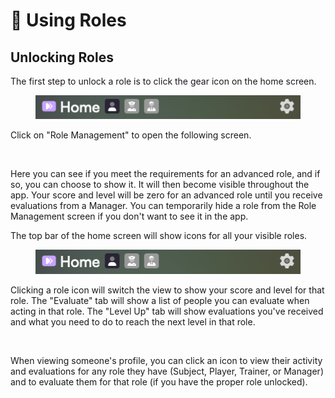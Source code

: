 # 🔐 Using Roles

## Unlocking Roles

The first step to unlock a role is to click the gear icon on the home screen.

<figure><img src="../.gitbook/assets/home-very-top.png" alt=""><figcaption></figcaption></figure>

Click on "Role Management" to open the following screen.

<figure><img src="../.gitbook/assets/Screenshot 2025-01-25 at 8.47.35 PM.png" alt=""><figcaption></figcaption></figure>

Here you can see if you meet the requirements for an advanced role, and if so, you can choose to show it. It will then become visible throughout the app. Your score and level will be zero for an advanced role until you receive evaluations from a Manager. You can temporarily hide a role from the Role Management screen if you don't want to see it in the app.

The top bar of the home screen will show icons for all your visible roles.

<figure><img src="../.gitbook/assets/home-very-top.png" alt=""><figcaption></figcaption></figure>

Clicking a role icon will switch the view to show your score and level for that role. The "Evaluate" tab will show a list of people you can evaluate when acting in that role. The "Level Up" tab will show evaluations you've received and what you need to do to reach the next level in that role.

<figure><img src="../.gitbook/assets/Screenshot 2025-01-26 at 1.32.42 AM.png" alt=""><figcaption></figcaption></figure>

When viewing someone's profile, you can click an icon to view their activity and evaluations for any role they have (Subject, Player, Trainer, or Manager) and to evaluate them for that role (if you have the proper role unlocked).

<figure><img src="../.gitbook/assets/Screenshot 2024-07-26 at 2.11.35 AM.png" alt=""><figcaption></figcaption></figure>
